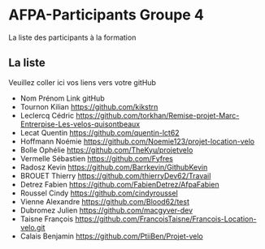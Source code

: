 # AFPA-Participants Groupe 4
La liste des participants à la formation


## La liste 
Veuillez coller ici vos liens vers votre gitHub

 - Nom 	        Prénom 	            Link gitHub 
 - Tournon      Kilian              https://github.com/kikstrn
 - Leclercq     Cédric              https://github.com/torkhan/Remise-projet-Marc-Entrerpise-Les-velos-quisontbeaux
 - Lecat        Quentin             https://github.com/quentin-lct62
 - Hoffmann     Noémie              https://github.com/Noemie123/projet-location-velo
 - Bolle        Ophélie             https://github.com/TheKyu/projetvelo
 - Vermelle     Sébastien           https://github.com/Fyfres     
 - Radosz       Kevin               https://github.com/Barrkevin/GithubKevin
 - BROUET       Thierry             https://github.com/thierryDev62/Travail  
 - Detrez	      Fabien		          https://github.com/FabienDetrez/AfpaFabien
 - Roussel      Cindy               https://github.com/cindyroussel
 - Vienne       Alexandre           https://github.com/Blood62/test
 - Dubromez     Julien              https://github.com/macgyver-dev
- Taisne François https://github.com/FrancoisTaisne/Francois-Location-velo.git
 - Calais       Benjamin            https://github.com/PtiiBen/Projet-velo

